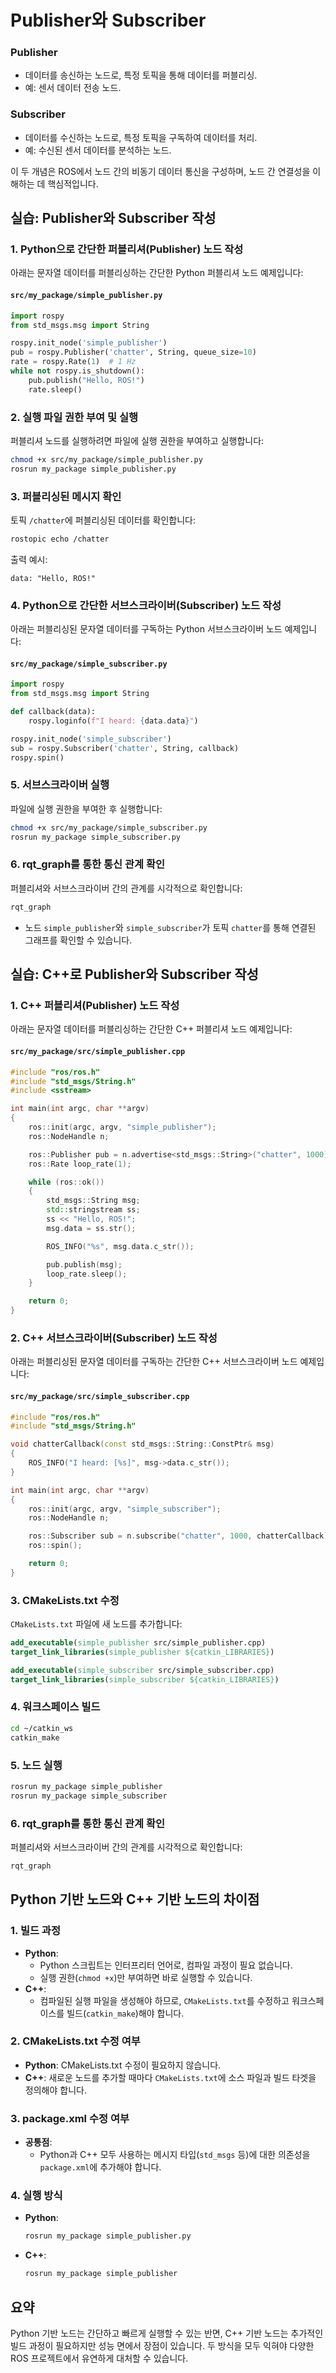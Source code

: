 # Publisher와 Subscriber

### **Publisher**

* 데이터를 송신하는 노드로, 특정 토픽을 통해 데이터를 퍼블리싱.
* 예: 센서 데이터 전송 노드.

### **Subscriber**

* 데이터를 수신하는 노드로, 특정 토픽을 구독하여 데이터를 처리.
* 예: 수신된 센서 데이터를 분석하는 노드.

이 두 개념은 ROS에서 노드 간의 비동기 데이터 통신을 구성하며, 노드 간 연결성을 이해하는 데 핵심적입니다.

## 실습: Publisher와 Subscriber 작성

### 1. Python으로 간단한 퍼블리셔(Publisher) 노드 작성

아래는 문자열 데이터를 퍼블리싱하는 간단한 Python 퍼블리셔 노드 예제입니다:

#### `src/my_package/simple_publisher.py`
```python
import rospy
from std_msgs.msg import String

rospy.init_node('simple_publisher')
pub = rospy.Publisher('chatter', String, queue_size=10)
rate = rospy.Rate(1)  # 1 Hz
while not rospy.is_shutdown():
    pub.publish("Hello, ROS!")
    rate.sleep()
```

### 2. 실행 파일 권한 부여 및 실행

퍼블리셔 노드를 실행하려면 파일에 실행 권한을 부여하고 실행합니다:

```bash
chmod +x src/my_package/simple_publisher.py
rosrun my_package simple_publisher.py
```

### 3. 퍼블리싱된 메시지 확인

토픽 `/chatter`에 퍼블리싱된 데이터를 확인합니다:

```bash
rostopic echo /chatter
```

출력 예시:

```text
data: "Hello, ROS!"
```

### 4. Python으로 간단한 서브스크라이버(Subscriber) 노드 작성

아래는 퍼블리싱된 문자열 데이터를 구독하는 Python 서브스크라이버 노드 예제입니다:

#### `src/my_package/simple_subscriber.py`
```python
import rospy
from std_msgs.msg import String

def callback(data):
    rospy.loginfo(f"I heard: {data.data}")

rospy.init_node('simple_subscriber')
sub = rospy.Subscriber('chatter', String, callback)
rospy.spin()
```

### 5. 서브스크라이버 실행

파일에 실행 권한을 부여한 후 실행합니다:

```bash
chmod +x src/my_package/simple_subscriber.py
rosrun my_package simple_subscriber.py
```

### 6. rqt\_graph를 통한 통신 관계 확인

퍼블리셔와 서브스크라이버 간의 관계를 시각적으로 확인합니다:

```bash
rqt_graph
```

* 노드 `simple_publisher`와 `simple_subscriber`가 토픽 `chatter`를 통해 연결된 그래프를 확인할 수 있습니다.

## 실습: C++로 Publisher와 Subscriber 작성

### 1. C++ 퍼블리셔(Publisher) 노드 작성

아래는 문자열 데이터를 퍼블리싱하는 간단한 C++ 퍼블리셔 노드 예제입니다:

#### `src/my_package/src/simple_publisher.cpp`
```cpp
#include "ros/ros.h"
#include "std_msgs/String.h"
#include <sstream>

int main(int argc, char **argv)
{
    ros::init(argc, argv, "simple_publisher");
    ros::NodeHandle n;

    ros::Publisher pub = n.advertise<std_msgs::String>("chatter", 1000);
    ros::Rate loop_rate(1);

    while (ros::ok())
    {
        std_msgs::String msg;
        std::stringstream ss;
        ss << "Hello, ROS!";
        msg.data = ss.str();

        ROS_INFO("%s", msg.data.c_str());

        pub.publish(msg);
        loop_rate.sleep();
    }

    return 0;
}
```

### 2. C++ 서브스크라이버(Subscriber) 노드 작성

아래는 퍼블리싱된 문자열 데이터를 구독하는 간단한 C++ 서브스크라이버 노드 예제입니다:

#### `src/my_package/src/simple_subscriber.cpp`
```cpp
#include "ros/ros.h"
#include "std_msgs/String.h"

void chatterCallback(const std_msgs::String::ConstPtr& msg)
{
    ROS_INFO("I heard: [%s]", msg->data.c_str());
}

int main(int argc, char **argv)
{
    ros::init(argc, argv, "simple_subscriber");
    ros::NodeHandle n;

    ros::Subscriber sub = n.subscribe("chatter", 1000, chatterCallback);
    ros::spin();

    return 0;
}
```

### 3. CMakeLists.txt 수정

`CMakeLists.txt` 파일에 새 노드를 추가합니다:

```cmake
add_executable(simple_publisher src/simple_publisher.cpp)
target_link_libraries(simple_publisher ${catkin_LIBRARIES})

add_executable(simple_subscriber src/simple_subscriber.cpp)
target_link_libraries(simple_subscriber ${catkin_LIBRARIES})
```

### 4. 워크스페이스 빌드

```bash
cd ~/catkin_ws
catkin_make
```

### 5. 노드 실행

```bash
rosrun my_package simple_publisher
rosrun my_package simple_subscriber
```

### 6. rqt\_graph를 통한 통신 관계 확인

퍼블리셔와 서브스크라이버 간의 관계를 시각적으로 확인합니다:

```bash
rqt_graph
```

## Python 기반 노드와 C++ 기반 노드의 차이점

### 1. **빌드 과정**

* **Python**:
  * Python 스크립트는 인터프리터 언어로, 컴파일 과정이 필요 없습니다.
  * 실행 권한(`chmod +x`)만 부여하면 바로 실행할 수 있습니다.
* **C++**:
  * 컴파일된 실행 파일을 생성해야 하므로, `CMakeLists.txt`를 수정하고 워크스페이스를 빌드(`catkin_make`)해야 합니다.

### 2. **CMakeLists.txt 수정 여부**

* **Python**: CMakeLists.txt 수정이 필요하지 않습니다.
* **C++**: 새로운 노드를 추가할 때마다 `CMakeLists.txt`에 소스 파일과 빌드 타겟을 정의해야 합니다.

### 3. **package.xml 수정 여부**

* **공통점**:
  * Python과 C++ 모두 사용하는 메시지 타입(`std_msgs` 등)에 대한 의존성을 `package.xml`에 추가해야 합니다.

### 4. **실행 방식**

*   **Python**:

    ```bash
    rosrun my_package simple_publisher.py
    ```
*   **C++**:

    ```bash
    rosrun my_package simple_publisher
    ```

## 요약

Python 기반 노드는 간단하고 빠르게 실행할 수 있는 반면, C++ 기반 노드는 추가적인 빌드 과정이 필요하지만 성능 면에서 장점이 있습니다. 두 방식을 모두 익혀야 다양한 ROS 프로젝트에서 유연하게 대처할 수 있습니다.
